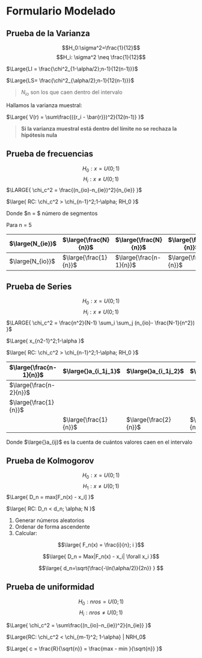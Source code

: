 # Formulario Modelado
## Prueba de la Varianza
$$H_0:\sigma^2=\frac{1}{12}$$
$$H_i: \sigma^2 \neq \frac{1}{12}$$


$\Large{LI = \frac{\chi^2_{1-\alpha/2};n-1}{12(n-1)}}$

$\Large{LS= \frac{\chi^2_{\alpha/2};n-1}{12(n-1)}}$

> $N_{io}$ son los que caen dentro del intervalo

Hallamos la varianza muestral:

$\Large{
    V(r) = \sum\frac{({r_i - \bar{r}})^2}{12(n-1)}
}$

> **Si la varianza muestral está dentro del límite no se rechaza la hipótesis nula**
## Prueba de frecuencias
$$H_0: x = U(0;1) $$
$$H_i: x \neq U(0;1)$$
$\LARGE{
   \chi_c^2 = \frac{(n_{io}-n_{ie})^2}{n_{ie}} 
}$

$\large{
RC: \chi_c^2 > \chi_{n-1}^2;1-\alpha; RH_0
}$

Donde $n = $ número de segmentos

Para n = 5

|$\large{N_{ie}}$|$\large{\frac{N}{n}}$| $\large{\frac{N}{n}}$|$\large{\frac{N}{n}}$|
|---|---|---|---|
|$\large{N_{io}}$| $\large{\frac{1}{n}}$|$\large{\frac{n-1}{n}}$|$\large{\frac{n}{n}}$

## Prueba de Series
$$H_0: x = U(0;1) $$
$$H_i: x \neq U(0;1)$$
$\LARGE{
   \chi_c^2 = \frac{n^2}{N-1} \sum_i \sum_j (n_{io}- \frac{N-1}{n^2})
}$

$\Large{
    x_{n2-1}^2;1-\alpha
}$

$\large{
RC: \chi_c^2 > \chi_{n-1}^2;1-\alpha; RH_0
}$

|$\large{\frac{n-1}{n}}$|$\large{}a_{i_1j_1}$|$\large{}a_{i_1j_2}$|$\large{}a_{i_1j_3}$|
|----|---|---|---|
|$\large{\frac{n-2}{n}}$|
|$\large{\frac{1}{n}}$|
||$\large{\frac{1}{n}}$|$\large{\frac{2}{n}}$|$\large{\frac{n}{n}}$|

Donde $\large{}a_{ij}$ es la cuenta de cuántos valores caen en el intervalo

## Prueba de Kolmogorov
$$H_0: x = U(0;1)$$
$$H_1: x \neq U(0;1)$$
$\Large{
    D_n = max[F_n(x) - x_i]
}$

$\large{
    RC: D_n < d_n; \alpha; N
}$

1. Generar números aleatorios
2. Ordenar de forma ascendente
3. Calcular:

$$\large{
    F_n(x) = \frac{i}{n}; i 
}$$

$$\large{
    D_n = Max|F_n(x) - x_i| \forall x_i  
}$$

$$\large{
    d_n=\sqrt{\frac{-\ln(\alpha/2)}{2n}}
}
$$

## Prueba de uniformidad
$$H_0: nros = U(0;1)$$
$$H_i: nros \neq U(0;1)$$

$\Large{
    \chi_c^2 = \sum\frac{(n_{io}-n_{ie})^2}{n_{ie}}
}$

$\Large{RC: \chi_c^2 < \chi_{m-1}^2; 1-\alpha} | NRH_0$

$\Large{
    c = \frac{R}{\sqrt{n}} = \frac{max - min }{\sqrt{n}}
}$
